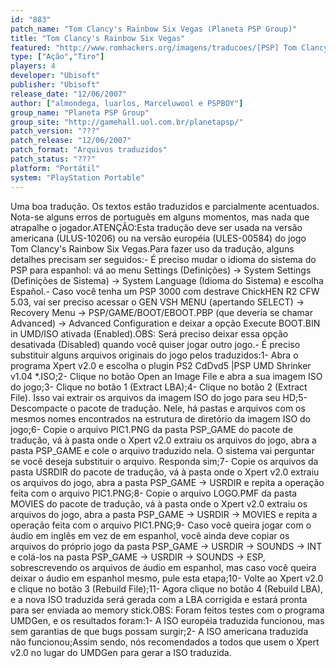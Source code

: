 ```yaml
---
id: "883"
patch_name: "Tom Clancy's Rainbow Six Vegas (Planeta PSP Group)"
title: "Tom Clancy's Rainbow Six Vegas"
featured: "http://www.romhackers.org/imagens/traducoes/[PSP] Tom Clancy's Rainbow Six Vegas - Planeta PSP Group - 1.jpg"
type: ["Ação","Tiro"]
players: 4
developer: "Ubisoft"
publisher: "Ubisoft"
release_date: "12/06/2007"
author: ["almondega, luarlos, Marceluwool e PSPBOY"]
group_name: "Planeta PSP Group"
group_site: "http://gamehall.uol.com.br/planetapsp/"
patch_version: "???"
patch_release: "12/06/2007"
patch_format: "Arquivos traduzidos"
patch_status: "???"
platform: "Portátil"
system: "PlayStation Portable"
---
```


Uma boa tradução. Os textos estão traduzidos e parcialmente acentuados. Nota-se alguns erros de português em alguns momentos, mas nada que atrapalhe o jogador.ATENÇÃO:Esta tradução deve ser usada na versão americana (ULUS-10206) ou na versão européia (ULES-00584) do jogo Tom Clancy's Rainbow Six Vegas.Para fazer uso da tradução, alguns detalhes precisam ser seguidos:- É preciso mudar o idioma do sistema do PSP para espanhol: vá ao menu Settings (Definições) -> System Settings (Definições de Sistema) -> System Language (Idioma do Sistema) e escolha Español.- Caso você tenha um PSP 3000 com destrave ChickHEN R2 CFW 5.03, vai ser preciso acessar o GEN VSH MENU (apertando SELECT) -> Recovery Menu -> PSP/GAME/BOOT/EBOOT.PBP (que deveria se chamar Advanced) -> Advanced Configuration e deixar a opção Execute BOOT.BIN in UMD/ISO ativada (Enabled).OBS: Será preciso deixar essa opção desativada (Disabled) quando você quiser jogar outro jogo.- É preciso substituir alguns arquivos originais do jogo pelos traduzidos:1- Abra o programa Xpert v2.0 e escolha o plugin PS2 CdDvd5 |PSP UMD Shrinker v1.04 *.ISO;2- Clique no botão Open an Image File e abra a sua imagem ISO do jogo;3- Clique no botão 1 (Extract LBA);4- Clique no botão 2 (Extract File). Isso vai extrair os arquivos da imagem ISO do jogo para seu HD;5- Descompacte o pacote de tradução. Nele, há pastas e arquivos com os mesmos nomes encontrados na estrutura de diretório da imagem ISO do jogo;6- Copie o arquivo PIC1.PNG da pasta PSP_GAME do pacote de tradução, vá à pasta onde o Xpert v2.0 extraiu os arquivos do jogo, abra a pasta PSP_GAME e cole o arquivo traduzido nela. O sistema vai perguntar se você deseja substituir o arquivo. Responda sim;7- Copie os arquivos da pasta USRDIR do pacote de tradução, vá à pasta onde o Xpert v2.0 extraiu os arquivos do jogo, abra a pasta PSP_GAME -> USRDIR e repita a operação feita com o arquivo PIC1.PNG;8- Copie o arquivo LOGO.PMF da pasta MOVIES do pacote de tradução, vá à pasta onde o Xpert v2.0 extraiu os arquivos do jogo, abra a pasta PSP_GAME -> USRDIR -> MOVIES e repita a operação feita com o arquivo PIC1.PNG;9- Caso você queira jogar com o áudio em inglês em vez de em espanhol, você ainda deve copiar os arquivos do próprio jogo da pasta PSP_GAME -> USRDIR -> SOUNDS -> INT e colá-los na pasta PSP_GAME -> USRDIR -> SOUNDS -> ESP, sobrescrevendo os arquivos de áudio em espanhol, mas caso você queira deixar o áudio em espanhol mesmo, pule esta etapa;10- Volte ao Xpert v2.0 e clique no botão 3 (Rebuild File);11- Agora clique no botão 4 (Rebuild LBA), e a nova ISO traduzida será gerada com a LBA corrigida e estará pronta para ser enviada ao memory stick.OBS: Foram feitos testes com o programa UMDGen, e os resultados foram:1- A ISO européia traduzida funcionou, mas sem garantias de que bugs possam surgir;2- A ISO americana traduzida não funcionou;Assim sendo, nós recomendados a todos que usem o Xpert v2.0 no lugar do UMDGen para gerar a ISO traduzida.